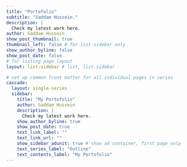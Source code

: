 ```yaml
---
title: "Portofolio"
subtitle: "Saddam Hussein."
description: |
  Check my latest work here.
author: Saddam Hussein
show_post_thumbnail: true
thumbnail_left: false # for list-sidebar only
show_author_byline: false
show_post_date: false
# for listing page layout
layout: list-sidebar # list, list-sidebar

# set up common front matter for all individual pages in series
cascade:
  layout: single-series 
  sidebar:
    title: "My Portofolio"
    author: Saddam Hussein
    description: |
      Check my latest work here.
    show_author_byline: true
    show_post_date: true
    text_link_label: ""
    text_link_url: ""
    show_sidebar_adunit: true # show ad container, first page only
    text_series_label: "Outline" 
    text_contents_label: "My Portofolio" 
---
```

